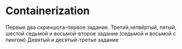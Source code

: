 # Containerization
Первые два скриншота-первое задание.
Третий,четвёртый, пятый, шестой седьмой и восьмой-второе задание (седьмой и восьмой с пингом)
Девятый и десятый-третье задание
